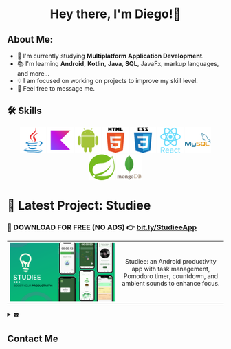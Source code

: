 <h1 align="center">Hey there, I'm Diego!👋 </h1>

  <summary><h2>About Me:</h2></summary>
  <ul>
    <li>🌱 I'm currently studying <strong>Multiplatform Application Development</strong>.</li>
    <li>📚 I'm learning <strong>Android</strong>, <strong>Kotlin</strong>, <strong>Java</strong>, <strong>SQL</strong>,  JavaFx, markup languages, and more...</li>
    <li>💡 I am focused on working on projects to improve my skill level. </li>
    <li>💬 Feel free to message me.</li>
  </ul>

## 🛠️ Skills
<div align="center">
  <a href="https://www.java.com" target="_blank"><img src="https://raw.githubusercontent.com/devicons/devicon/master/icons/java/java-original.svg" alt="Java" width="60" height="60"/></a>
  <a href="https://kotlinlang.org/" target="_blank"><img src="https://raw.githubusercontent.com/devicons/devicon/master/icons/kotlin/kotlin-original.svg" alt="Kotlin" width="60" height="60"/></a>
  <a href="https://developer.android.com" target="_blank"><img src="https://raw.githubusercontent.com/devicons/devicon/master/icons/android/android-original.svg" alt="Android" width="60" height="60"/></a>
  <a href="https://www.w3.org/html/" target="_blank"><img src="https://raw.githubusercontent.com/devicons/devicon/master/icons/html5/html5-original-wordmark.svg" alt="HTML" width="60" height="60"/></a>
  <a href="https://www.w3schools.com/css/" target="_blank"><img src="https://raw.githubusercontent.com/devicons/devicon/master/icons/css3/css3-original-wordmark.svg" alt="CSS" width="60" height="60"/></a>
  <a href="https://reactjs.org/" target="_blank"><img src="https://raw.githubusercontent.com/devicons/devicon/master/icons/react/react-original-wordmark.svg" alt="React" width="60" height="60"/></a>
  <a href="https://www.mysql.com/" target="_blank"><img src="https://raw.githubusercontent.com/devicons/devicon/master/icons/mysql/mysql-original-wordmark.svg" alt="SQL" width="60" height="60"/></a>
  <a href="https://spring.io/" target="_blank"><img src="https://raw.githubusercontent.com/devicons/devicon/master/icons/spring/spring-original.svg" alt="Spring" width="60" height="60"/></a>
  <a href="https://www.mongodb.com/" target="_blank"><img src="https://raw.githubusercontent.com/devicons/devicon/master/icons/mongodb/mongodb-original-wordmark.svg" alt="MongoDB" width="60" height="60"/></a>
</div>

 # 🚀 Latest Project: Studiee
### 🎉 DOWNLOAD FOR FREE (NO ADS) 👉 [**bit.ly/StudieeApp**](https://bit.ly/StudieeApp)
  <section align="center">
    <table>
      <tr>
        <td><img src="images/4.png" alt="All Screens Mockup" width="1300"/></td>
       <td>Studiee: an Android productivity app with task management, Pomodoro timer, countdown, and ambient sounds to enhance focus.</td>
      </tr>
    </table>
  </section>

<details>
  <summary>☎️ <h2>Contact Me</h2></summary>
  <samp>
    <p align="left">
      <a href="https://www.linkedin.com/in/diego-castro-tranc%C3%B3n-0450712b1/" target="blank"><img align="center"
         src="https://img.shields.io/badge/linkedin-%231DA1F2.svg?style=for-the-badge&logo=linkedin&logoColor=white"
         alt="LinkedIn" height="30"/></a>
      <a href="mailto:diegocastrancon@gmail.com" target="blank"><img align="center"
         src="https://img.shields.io/badge/gmail-EA4335.svg?style=for-the-badge&logo=gmail&logoColor=white"
         alt="Gmail" height="30"/></a>
    </p>
  </samp>
</details>
